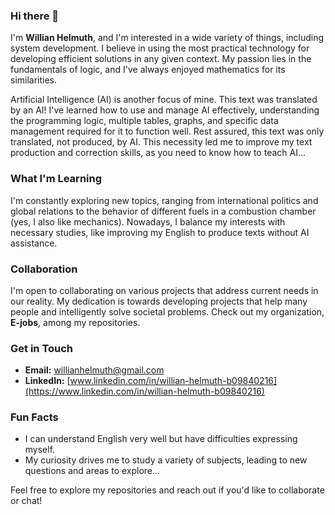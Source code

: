 ### Hi there 👋

I'm **Willian Helmuth**, and I'm interested in a wide variety of things, including system development. I believe in using the most practical technology for developing efficient solutions in any given context. My passion lies in the fundamentals of logic, and I've always enjoyed mathematics for its similarities.

Artificial Intelligence (AI) is another focus of mine. This text was translated by an AI! I've learned how to use and manage AI effectively, understanding the programming logic, multiple tables, graphs, and specific data management required for it to function well. Rest assured, this text was only translated, not produced, by AI. This necessity led me to improve my text production and correction skills, as you need to know how to teach AI...

### What I'm Learning

I'm constantly exploring new topics, ranging from international politics and global relations to the behavior of different fuels in a combustion chamber (yes, I also like mechanics). Nowadays, I balance my interests with necessary studies, like improving my English to produce texts without AI assistance.

### Collaboration

I'm open to collaborating on various projects that address current needs in our reality. My dedication is towards developing projects that help many people and intelligently solve societal problems. Check out my organization, **E-jobs**, among my repositories.

### Get in Touch

- **Email:** willianhelmuth@gmail.com
- **LinkedIn:** [www.linkedin.com/in/willian-helmuth-b09840216](https://www.linkedin.com/in/willian-helmuth-b09840216)

### Fun Facts

- I can understand English very well but have difficulties expressing myself.
- My curiosity drives me to study a variety of subjects, leading to new questions and areas to explore...

Feel free to explore my repositories and reach out if you'd like to collaborate or chat!
